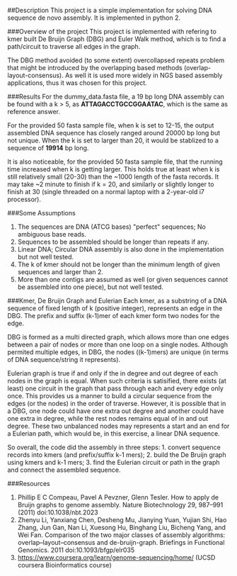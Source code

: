 ##Description
This project is a simple implementation for solving DNA sequence de novo assembly. It is implemented in python 2.

###Overview of the project
 This project is implemented with refering to kmer built De Bruijn Graph (DBG) and Euler Walk method, which is to find a path/circuit to traverse all edges in the graph.

The DBG method avoided (to some extent) overcollapsed repeats problem that might be introduced by the overlapping based methods (overlap-layout-consensus). As well it is used more widely in NGS based assembly applications, thus it was chosen for this project.

###Results
 For the dummy_data.fasta file, a 19 bp long DNA assembly can be found with a k > 5, as __ATTAGACCTGCCGGAATAC__, which is the same as reference answer.

For the provided 50 fasta sample file, when k is set to 12-15, the output assembled DNA sequence has closely ranged around 20000 bp long but not unique. When the k is set to larger than 20, it would be stablized to a sequence of __19914__ bp long.

It is also noticeable, for the provided 50 fasta sample file, that the running time increased when k is getting larger. This holds true at least when k is still relatively small (20-30) than the ~1000 length of the fasta records. It may take ~2 minute to finish if k = 20, and similarly or slightly longer to finish at 30 (single threaded on a normal laptop with a 2-year-old i7 processor).

###Some Assumptions
1. The sequences are DNA (ATCG bases) "perfect" sequences; No ambiguous base reads.
2. Sequences to be assembled should be longer than repeats if any.
3. Linear DNA; Circular DNA assembly is also done in the implementation but not well tested.
4. The k of kmer should not be longer than the minimum length of given sequences and larger than 2.
5. More than one contigs are assumed as well (or given sequences cannot be assembled into one piece), but not well tested.

###Kmer, De Bruijn Graph and Eulerian
Each kmer, as a substring of a DNA sequence of fixed length of k (positive integer), represents an edge in the DBG. The prefix and suffix (k-1)mer of each kmer form two nodes for the edge.

DBG is formed as a multi directed graph, which allows more than one edges between a pair of nodes or more than one loop on a single nodes. Although permited multiple edges, in DBG, the nodes ((k-1)mers) are unique (in terms of DNA sequence/string it represents).

Eulerian graph is true if and only if the in degree and out degree of each nodes in the graph is equal. When such criteria is satisified, there exists (at least) one circuit in the graph that pass through each and every edge only once. This provides us a manner to build a circular sequence from the edges (or the nodes) in the order of traverse. However, it is possible that in a DBG, one node could have one extra out degree and another could have one extra in degree, while the rest nodes remains equal of in and out degree. These two unbalanced nodes may represents a start and an end for a Eulerian path, which would be, in this exercise, a linear DNA sequence.

So overall, the code did the assembly in three steps: 1. convert sequence records into kmers (and prefix/suffix k-1 mers); 2. build the De Bruijn graph using kmers and k-1 mers; 3. find the Eulerian circuit or path in the graph and connect the assembled sequence.

###Resources
1. Phillip E C Compeau, Pavel A Pevzner, Glenn Tesler. How to apply de Bruijn graphs to genome assembly. Nature Biotechnology 29, 987–991 (2011) doi:10.1038/nbt.2023
2. Zhenyu Li, Yanxiang Chen, Desheng Mu, Jianying Yuan, Yujian Shi, Hao Zhang, Jun Gan, Nan Li, Xuesong Hu, Binghang Liu, Bicheng Yang, and Wei Fan. Comparison of the two major classes of assembly algorithms: overlap–layout–consensus and de-bruijn-graph. Briefings in Functional Genomics. 2011 doi:10.1093/bfgp/elr035
3. https://www.coursera.org/learn/genome-sequencing/home/  (UCSD coursera Bioinformatics course)